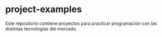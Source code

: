 # project-examples
Este repositorio contiene proyectos para practicar programación con las distintas tecnologías del mercado.
